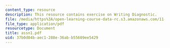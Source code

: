```yaml
---
content_type: resource
description: This resource contains exercise on Writing Diagnostic.
file: /media/https%3A/open-learning-course-data-rc.s3.amazonaws.com/11-201-gateway-planning-action-fall-2005/37b0d04baec1288e36abb55609ee5429_assn1.pdf
file_type: application/pdf
resourcetype: Document
title: assn1.pdf
uid: 37b0d04b-aec1-288e-36ab-b55609ee5429
---
```

